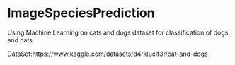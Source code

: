 # ImageSpeciesPrediction
Using Machine Learning on cats and dogs dataset for classification of dogs and cats


DataSet:https://www.kaggle.com/datasets/d4rklucif3r/cat-and-dogs
